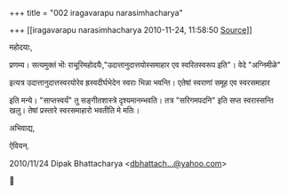 +++
title = "002 iragavarapu narasimhacharya"

+++
[[iragavarapu narasimhacharya	2010-11-24, 11:58:50 [Source](https://groups.google.com/g/bvparishat/c/NUbJVQlDRL4)]]



महोदयाः,

प्रणम्य। सत्यमुक्तं भॊः राचूरिमहोदयैः,"उदात्तानुदात्तयोस्समाहार एव स्वरितस्वरूप इति"। वेदे "अग्निमीळे"

इत्यत्र उदात्तानुदात्तस्वरयोरेव ह्रस्वदीर्घभेदेन स्वराः भिन्ना भवन्ति। एतेषां स्वराणां समूह एव स्वरसमाहार

इति मन्ये। "साप्तस्वर्यं" तु सङ्गीतशास्त्रे दृश्यमानम्भवति। तत्र "सरिगमपदनि" इति सप्त स्वरास्सन्ति खलु। तेषां प्रस्तारे स्वरसमाहारो भवतीति मे मतिः।

अभिवाद्य,

ऐवियन्.  
  

2010/11/24 Dipak Bhattacharya \<[dbhattach...@yahoo.com]()\>



